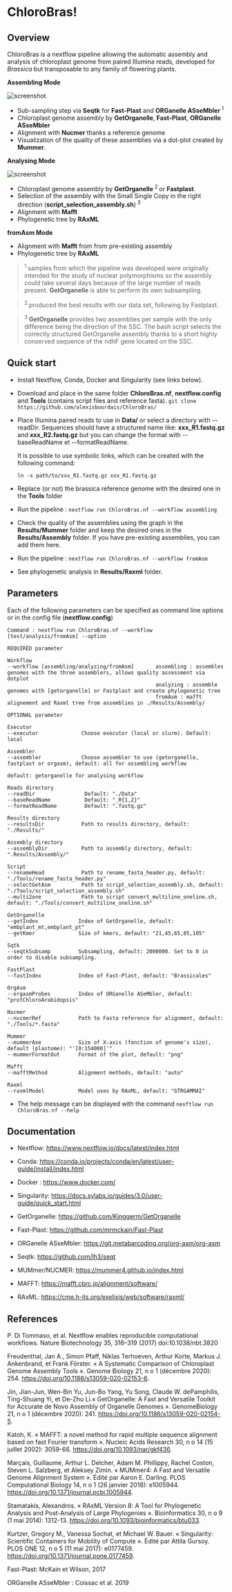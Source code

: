 # ChloroBras!

## Overview

ChloroBras is a nextflow pipeline allowing the automatic assembly and analysis of chloroplast genome from paired Illumina reads, developed for *Brassica* but transposable to any family of flowering plants.

**Assembling Mode**

![screenshot](ChloroBras-Test.png)

- Sub-sampling step via **Seqtk** for **Fast-Plast** and **ORGanelle ASseMbler**<sup> 1 </sup>
- Chloroplast genome assembly by **GetOrganelle**, **Fast-Plast**, **ORGanelle ASseMbler**
- Alignment with **Nucmer** thanks a reference genome 
- Visualization of the quality of these assemblies via a dot-plot created by **Mummer**.

**Analysing Mode**

![screenshot](ChloroBras-Analysis.png)

- Chloroplast genome assembly by **GetOrganelle**<sup> 2 </sup> or **Fastplast**.
- Selection of the assembly with the Small Single Copy in the right direction (**script_selection_assembly.sh**)<sup> 3 </sup>
- Alignment with **Mafft**
- Phylogenetic tree by **RAxML**

**fromAsm Mode**

- Alignment with **Mafft** from from pre-existing assembly
- Phylogenetic tree by **RAxML**

> <sup> 1 </sup> samples from which the pipeline was developed were originally intended for the study of nuclear polymorphisms so the assembly could take several days because of the large number of reads present. **GetOrganelle** is able to perform its own subsampling.

> <sup> 2 </sup> produced the best results with our data set, following by Fastplast.

> <sup> 3 </sup> **GetOrganelle** provides two assemblies per sample with the only difference being the direction of the SSC. The bash script selects the correctly structured GetOrganelle assembly thanks to a short highly conserved sequence of the ndhF gene located on the SSC.

## Quick start

- Install Nextflow, Conda, Docker and Singularity (see links below).

- Download and place in the same folder **ChloroBras.nf**, **nextflow.config** and **Tools** (contains script files and reference fasta). `git clone https://github.com/alexisbourdais/ChloroBras/`

- Place Illumina paired reads to use in **Data/** or select a directory with --readDir. Sequences should have a structured name like: **xxx_R1.fastq.gz** and **xxx_R2.fastq.gz** but you can change the format with --baseReadName et --formatReadName.

    It is possible to use symbolic links, which can be created with the following command:

    `ln -s path/to/xxx_R1.fastq.gz xxx_R1.fastq.gz`
  
- Replace (or not) the brassica reference genome with the desired one in the **Tools** folder

- Run the pipeline : `nextflow run ChloroBras.nf --workflow assembling`

- Check the quality of the assemblies using the graph in the **Results/Mummer** folder and keep the desired ones in the **Results/Assembly** folder. If you have pre-existing assemblies, you can add them here.

- Run the pipeline : `nextflow run ChloroBras.nf --workflow fromAsm`

- See phylogenetic analysis in **Results/Raxml** folder.

## Parameters

Each of the following parameters can be specified as command line options or in the config file (**nextflow.config**)
    
    Command : nextflow run ChloroBras.nf --workflow [test/analysis/fromAsm] --option

    REQUIRED parameter

    Workflow
    --workflow [assembling/analyzing/fromAsm]       assembling : assembles genomes with the three assemblers, allows quality assessment via dotplot
                                                    analyzing : assemble genomes with [getorganelle] or Fastplast and create phylogenetic tree
                                                    fromAsm : mafft alignement and Raxml tree from assemblies in ./Results/Assembly/
    
    OPTIONAL parameter

    Executor
    --executor              Choose executor (local or slurm). Default: local

    Assembler
    --assembler             Choose assembler to use (getorganelle, fastplast or orgasm), default: all for assembling workflow
                                                                                         default: getorganelle for analysing workflow
    
    Reads directory
    --readDir                Default: "./Data"
    --baseReadName           Default: "_R{1,2}"
    --formatReadName         Default: ".fastq.gz"

    Results directory
    --resultsDir            Path to results directory, default: "./Results/"

    Assembly directory
    --assemblyDir           Path to assembly directory, default: ".Results/Assembly/"

    Script
    --renameHead            Path to rename_fasta_header.py, default: "./Tools/rename_fasta_header.py"
    --selectGetAsm          Path to script_selection_assembly.sh, default: "./Tools/script_selection_assembly.sh"
    --multi2one             Path to script convert_multiline_oneline.sh, default: "./Tools/convert_multiline_oneline.sh"

    GetOrganelle
    --getIndex             Index of GetOrganelle, default: "embplant_mt,embplant_pt"
    --getKmer              Size of kmers, default: "21,45,65,85,105"

    Sqtk
    --seqtkSubsamp         Subsampling, default: 2000000. Set to 0 in order to disable subsampling.

    FastPlast
    --fastIndex            Index of Fast-Plast, default: "Brassicales"

    OrgAsm
    --orgasmProbes         Index of ORGanelle ASeMbler, default: "protChloroArabidopsis"

    Nucmer
    --nucmerRef            Path to Fasta reference for alignment, default: "./Tools/*.fasta"

    Mummer
    --mummerAxe            Size of X-axis (fonction of genome's size), default (plastome): "'[0:154000]'"
    --mummerFormatOut      Format of the plot, default: "png"

    Mafft
    --mafftMethod          Alignment methods, default: "auto"

    Raxml
    --raxmlModel           Model uses by RAxML, default: "GTRGAMMAI"


- The help message can be displayed with the command `nexftlow run ChloroBras.nf --help`
    
## Documentation

- Nextflow: https://www.nextflow.io/docs/latest/index.html

- Conda: https://conda.io/projects/conda/en/latest/user-guide/install/index.html

- Docker : https://www.docker.com/

- Singularity: https://docs.sylabs.io/guides/3.0/user-guide/quick_start.html

- GetOrganelle: https://github.com/Kinggerm/GetOrganelle

- Fast-Plast: https://github.com/mrmckain/Fast-Plast

- ORGanelle ASseMbler: https://git.metabarcoding.org/org-asm/org-asm

- Seqtk: https://github.com/lh3/seqt

- MUMmer/NUCMER: https://mummer4.github.io/index.html

- MAFFT: https://mafft.cbrc.jp/alignment/software/

- RAxML: https://cme.h-its.org/exelixis/web/software/raxml/

## References
    
P. Di Tommaso, et al. Nextflow enables reproducible computational workflows. Nature Biotechnology 35, 316–319 (2017) doi:10.1038/nbt.3820

Freudenthal, Jan A., Simon Pfaff, Niklas Terhoeven, Arthur Korte, Markus J. Ankenbrand, et Frank Förster. « A Systematic Comparison of Chloroplast Genome Assembly Tools ». Genome Biology 21, n o 1 (décembre 2020): 254. https://doi.org/10.1186/s13059-020-02153-6.

Jin, Jian-Jun, Wen-Bin Yu, Jun-Bo Yang, Yu Song, Claude W. dePamphilis, Ting-Shuang Yi, et De-Zhu Li.« GetOrganelle: A Fast and Versatile Toolkit for Accurate de Novo Assembly of Organelle Genomes ». GenomeBiology 21, n o 1 (décembre 2020): 241. https://doi.org/10.1186/s13059-020-02154-5.

Katoh, K. « MAFFT: a novel method for rapid multiple sequence alignment based on fast Fourier transform ». Nucleic Acids Research 30, n o 14 (15 juillet 2002): 3059-66. https://doi.org/10.1093/nar/gkf436.

Marçais, Guillaume, Arthur L. Delcher, Adam M. Phillippy, Rachel Coston, Steven L. Salzberg, et Aleksey Zimin. « MUMmer4: A Fast and Versatile Genome Alignment System ». Édité par Aaron E. Darling. PLOS Computational Biology 14, n o 1 (26 janvier 2018): e1005944. https://doi.org/10.1371/journal.pcbi.1005944.

Stamatakis, Alexandros. « RAxML Version 8: A Tool for Phylogenetic Analysis and Post-Analysis of Large Phylogenies ». Bioinformatics 30, n o 9 (1 mai 2014): 1312-13. https://doi.org/10.1093/bioinformatics/btu033.

Kurtzer, Gregory M., Vanessa Sochat, et Michael W. Bauer. « Singularity: Scientific Containers for Mobility of Compute ». Édité par Attila Gursoy. PLOS ONE 12, n o 5 (11 mai 2017): e0177459. https://doi.org/10.1371/journal.pone.0177459.

Fast-Plast: McKain et Wilson, 2017

ORGanelle ASseMbler : Coissac et al. 2019
